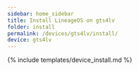```yaml
---
sidebar: home_sidebar
title: Install LineageOS on gts4lv
folder: install
permalink: /devices/gts4lv/install/
device: gts4lv
---
```

{% include templates/device_install.md %}
